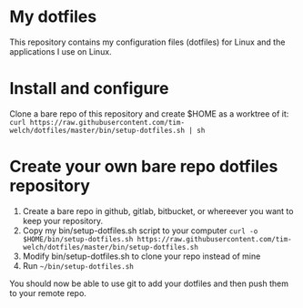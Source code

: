 # My dotfiles

This repository contains my configuration files (dotfiles) for Linux and the applications I use on Linux.

# Install and configure

Clone a bare repo of this repository and create $HOME as a worktree of it:
`curl https://raw.githubusercontent.com/tim-welch/dotfiles/master/bin/setup-dotfiles.sh | sh`

# Create your own bare repo dotfiles repository

1. Create a bare repo in github, gitlab, bitbucket, or whereever you want to keep your repository.
2. Copy my bin/setup-dotfiles.sh script to your computer `curl -o $HOME/bin/setup-dotfiles.sh https://raw.githubusercontent.com/tim-welch/dotfiles/master/bin/setup-dotfiles.sh`
3. Modify bin/setup-dotfiles.sh to clone your repo instead of mine
4. Run `~/bin/setup-dotfiles.sh`

You should now be able to use git to add your dotfiles and then push them to your remote repo.

